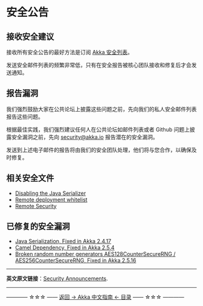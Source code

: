 # 安全公告
## 接收安全建议
接收所有安全公告的最好方法是订阅 [Akka 安全列表](https://groups.google.com/forum/#!forum/akka-security)。

发送安全邮件列表的频繁非常低，只有在安全报告被核心团队接收和修复后才会发送通知。

## 报告漏洞
我们强烈鼓励大家在公共论坛上披露这些问题之前，先向我们的私人安全邮件列表报告这些问题。

根据最佳实践，我们强烈建议任何人在公共论坛如邮件列表或者 Github 问题上披露安全漏洞之前，先向 [security@akka.io]() 报告潜在的安全漏洞。

发送到上述电子邮件的报告将由我们的安全团队处理，他们将与您合作，以确保及时修复。

## 相关安全文件

- [Disabling the Java Serializer](https://doc.akka.io/docs/akka/current/remoting.html#disable-java-serializer)
- [Remote deployment whitelist](https://doc.akka.io/docs/akka/current/remoting.html#remote-deployment-whitelist)
- [Remote Security](https://doc.akka.io/docs/akka/current/remoting.html#remote-security)

## 已修复的安全漏洞
- [Java Serialization, Fixed in Akka 2.4.17](https://doc.akka.io/docs/akka/current/security/2017-02-10-java-serialization.html)
- [Camel Dependency, Fixed in Akka 2.5.4](https://doc.akka.io/docs/akka/current/security/2017-08-09-camel.html)
- [Broken random number generators AES128CounterSecureRNG / AES256CounterSecureRNG, Fixed in Akka 2.5.16](https://doc.akka.io/docs/akka/current/security/2018-08-29-aes-rng.html)


----------

**英文原文链接**：[Security Announcements](https://doc.akka.io/docs/akka/current/security/index.html).

----------
———— ☆☆☆ —— [返回 -> Akka 中文指南 <- 目录](https://github.com/guobinhit/akka-guide/blob/master/README.md) —— ☆☆☆ ————